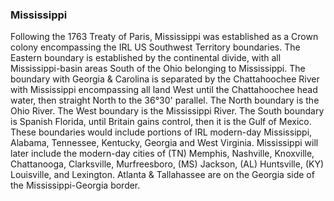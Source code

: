 ### Mississippi

Following the 1763 Treaty of Paris, Mississippi was established as a Crown colony encompassing the IRL US Southwest Territory boundaries. The Eastern boundary is established by the continental divide, with all Mississippi-basin areas South of the Ohio belonging to Mississippi. The boundary with Georgia & Carolina is separated by the Chattahoochee River with Mississippi encompassing all land West until the Chattahoochee head water, then straight North to the 36°30' parallel. The North boundary is the Ohio River. The West boundary is the Mississippi River. The South boundary is Spanish Florida, until Britain gains control, then it is the Gulf of Mexico. These boundaries would include portions of IRL modern-day Mississippi, Alabama, Tennessee, Kentucky, Georgia and West Virginia. Mississippi will later include the modern-day cities of (TN) Memphis, Nashville, Knoxville, Chattanooga, Clarksville, Murfreesboro, (MS) Jackson, (AL) Huntsville, (KY) Louisville, and Lexington. Atlanta & Tallahassee are on the Georgia side of the Mississippi-Georgia border.
